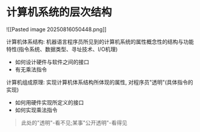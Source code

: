 # 计算机系统的层次结构

![[Pasted image 20250816050448.png]]

计算机体系结构:
机器语言程序员所见到的计算机系统的属性概念性的结构与功能特性(指令系统、数据类型、寻址技术、I/O机理)

- 如何设计硬件与软件之间的接口
- 有无乘法指令

计算机组成原理:
实现计算机体系结构所体现的属性, 对程序员"透明"(具体指令的实现)

- 如何用硬件实现所定义的接口
- 如何实现乘法指令

> 此处的"透明"-看不见;某事"公开透明"-看得见
